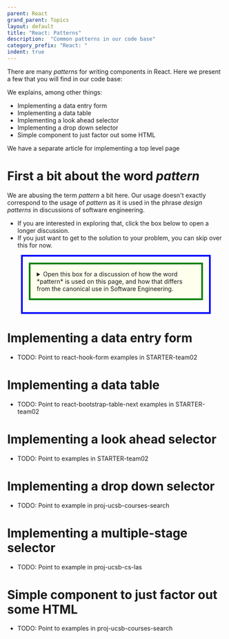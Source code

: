 ```yaml
---
parent: React
grand_parent: Topics
layout: default
title: "React: Patterns"
description:  "Common patterns in our code base"
category_prefix: "React: "
indent: true
---
```


<style>


summary { 
   border: 4px solid green;
   padding: 1em;
   background-color: #ffe;
   margin-bottom: 1em;
}

details { 
  margin-top: 1em;
  margin-bottom: 1em;
  margin-left: auto;
  margin-right: auto;
  width: 80%;
  border: 4px solid blue;
  padding: 1em;
}


</style>

There are many *patterns* for writing components in React.   Here we present a few that you will find in our
code base:

We explains, among other things:
* Implementing a data entry form
* Implementing a data table
* Implementing a look ahead selector
* Implementing a drop down selector
* Simple component to just factor out some HTML

We have a separate article for implementing a top level page

# First a bit about the word *pattern*

We are abusing the term *pattern* a bit here.  Our usage doesn't exactly correspond to the usage of *pattern*
as it is used in the phrase *design patterns* in discussions of software engineering.

* If you are interested in exploring that, click the box below to open a longer discussion.  
* If you just want to get to the solution to your problem, you can skip over this for now.

<details>
<summary>
Open this box for a discussion of how the word *pattern* is used on this page, 
and how that differs from the canonical use in Software Engineering.
</summary>

According to Wikipedia, in Software Engineering, a *pattern* is:

> ...a general, reusable solution to a commonly occurring problem within a given context in software design. 
> It is not a finished design that can be transformed directly into source or machine code. 
> Rather, it is a description or template for how to solve a problem that can be used 
> in many different situations. Design patterns are formalized best practices that the programmer
>  can use to solve common problems when designing an application or system.

Examples of *design patterns* in Software Engineering include:
* Visitor Pattern
* Model-View-Controller Pattern
* Decorator Pattern
* Facade Pattern
* etc.

What we describe here doesn't correspond precisely to this formal definition of software design *pattern*, though it
does share some things in common:
* We do describe "commonly occuring problems" that occur in a given context (namely our Spring/React architecture)
* We do present examples of how to approach those problems, including sample code.

What this does *not* have in common with the usual accepted definition of pattern:
* Traditionally, patterns are usually described at a very high level of abstraction.  That's not what we do here.
* Instead, we provide specific examples of code to solve an instance of the problem, along with general advice of
  how to adapt the solution to your specific needs.
* Typically by the time something gets the name *design pattern*, it has been:
  - observed "in the wild" in many projects
  - has been implemented in multiple programming languages
  - is understood to be a "good practice", i.e. it has particular known advantages (and possibly pitfalls as well.)

</details>

# Implementing a data entry form

* TODO: Point to react-hook-form examples in STARTER-team02

# Implementing a data table

* TODO: Point to react-bootstrap-table-next examples in STARTER-team02

# Implementing a look ahead selector

* TODO: Point to examples in STARTER-team02

# Implementing a drop down selector

* TODO: Point to example in proj-ucsb-courses-search

# Implementing a multiple-stage selector

* TODO: Point to example in proj-ucsb-cs-las

# Simple component to just factor out some HTML

* TODO: Point to examples in proj-ucsb-courses-search


